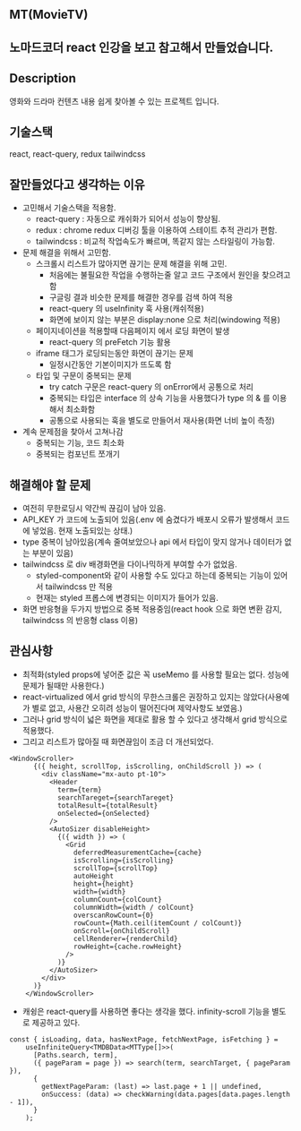 ## MT(MovieTV)

## 노마드코더 react 인강을 보고 참고해서 만들었습니다.

## Description

영화와 드라마 컨텐츠 내용 쉽게 찾아볼 수 있는 프로젝트 입니다.

## 기술스택

react,
react-query, redux
tailwindcss

## 잘만들었다고 생각하는 이유

- 고민해서 기술스택을 적용함.
  - react-query : 자동으로 캐쉬화가 되어서 성능이 향상됨.
  - redux : chrome redux 디버깅 툴을 이용하여 스테이트 추적 관리가 편함.
  - tailwindcss : 비교적 작업속도가 빠르며, 똑같지 않는 스타일링이 가능함.
- 문제 해결을 위해서 고민함.
  - 스크롤시 리스트가 많아지면 끊기는 문제 해결을 위해 고민.
    - 처음에는 불필요한 작업을 수행하는줄 알고 코드 구조에서 원인을 찾으려고 함
    - 구글링 결과 비슷한 문제를 해결한 경우를 검색 하여 적용
    - react-query 의 useInfinity 훅 사용(캐쉬적용)
    - 화면에 보이지 않는 부분은 display:none 으로 처리(windowing 적용)
  - 페이지네이션을 적용할때 다음페이지 에서 로딩 화면이 발생
    - react-query 의 preFetch 기능 활용
  - iframe 태그가 로딩되는동안 화면이 끊기는 문제
    - 일정시간동안 기본이미지가 뜨도록 함
  - 타입 및 구문이 중복되는 문제
    - try catch 구문은 react-query 의 onError에서 공통으로 처리
    - 중복되는 타입은 interface 의 상속 기능을 사용했다가 type 의 & 를 이용해서 최소화함
    - 공통으로 사용되는 훅을 별도로 만들어서 재사용(화면 너비 높이 측정)
- 계속 문제점을 찾아서 고쳐나감
  - 중복되는 기능, 코드 최소화
  - 중복되는 컴포넌트 쪼개기

## 해결해야 할 문제

- 여전히 무한로딩시 약간씩 끊김이 남아 있음.
- API_KEY 가 코드에 노출되어 있음(.env 에 숨겼다가 배포시 오류가 발생해서 코드에 넣었음. 현재 노출되있는 상태.)
- type 중복이 남아있음(계속 줄여보았으나 api 에서 타입이 맞지 않거나 데이터가 없는 부분이 있음)
- tailwindcss 로 div 배경화면을 다이나믹하게 부여할 수가 없었음.
  - styled-component와 같이 사용할 수도 있다고 하는데 중복되는 기능이 있어서 tailwindcss 만 적용
  - 현재는 styled 프롭스에 변경되는 이미지가 들어가 있음.
- 화면 반응형을 두가지 방법으로 중복 적용중임(react hook 으로 화면 변환 감지, tailwindcss 의 반응형 class 이용)

## 관심사항

- 최적화(styled props에 넣어준 값은 꼭 useMemo 를 사용할 필요는 없다. 성능에 문제가 될때만 사용한다.)
- react-virtualized 에서 grid 방식의 무한스크롤은 권장하고 있지는 않았다(사용예가 별로 없고, 사용간 오히려 성능이 떨어진다며 제약사항도 보였음.)
- 그러나 grid 방식이 넓은 화면을 제대로 활용 할 수 있다고 생각해서 grid 방식으로 적용했다.
- 그리고 리스트가 많아질 때 화면끊임이 조금 더 개선되었다.

```
<WindowScroller>
      {({ height, scrollTop, isScrolling, onChildScroll }) => (
        <div className="mx-auto pt-10">
          <Header
            term={term}
            searchTareget={searchTareget}
            totalResult={totalResult}
            onSelected={onSelected}
          />
          <AutoSizer disableHeight>
            {({ width }) => (
              <Grid
                deferredMeasurementCache={cache}
                isScrolling={isScrolling}
                scrollTop={scrollTop}
                autoHeight
                height={height}
                width={width}
                columnCount={colCount}
                columnWidth={width / colCount}
                overscanRowCount={0}
                rowCount={Math.ceil(itemCount / colCount)}
                onScroll={onChildScroll}
                cellRenderer={renderChild}
                rowHeight={cache.rowHeight}
              />
            )}
          </AutoSizer>
        </div>
      )}
    </WindowScroller>
```

- 캐슁은 react-query를 사용하면 좋다는 생각을 했다. infinity-scroll 기능을 별도로 제공하고 있다.

```
const { isLoading, data, hasNextPage, fetchNextPage, isFetching } =
    useInfiniteQuery<TMDBData<MTType[]>>(
      [Paths.search, term],
      ({ pageParam = page }) => search(term, searchTarget, { pageParam }),
      {
        getNextPageParam: (last) => last.page + 1 || undefined,
        onSuccess: (data) => checkWarning(data.pages[data.pages.length - 1]),
      }
    );
```
